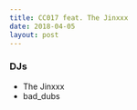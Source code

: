 ```yaml
---
title: CC017 feat. The Jinxxx
date: 2018-04-05
layout: post
---
```


### DJs
- The Jinxxx
- bad_dubs
